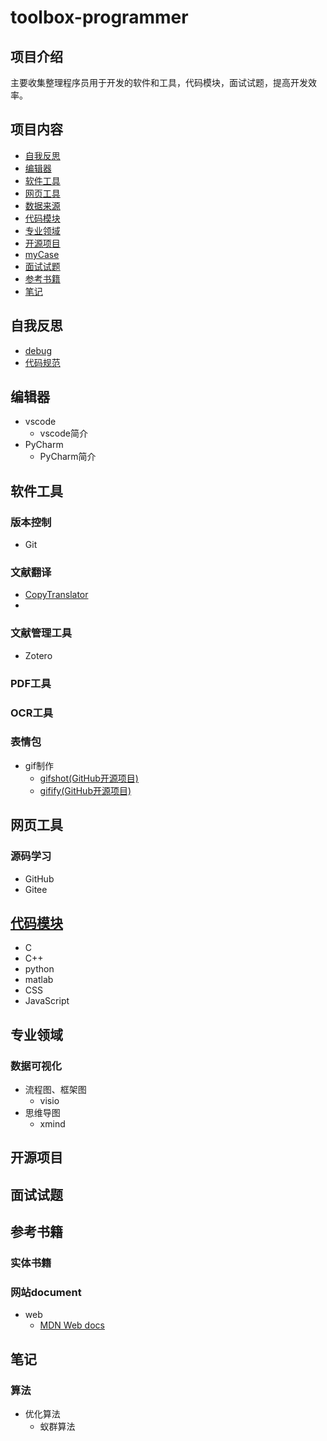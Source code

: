 # toolbox-programmer

## 项目介绍

主要收集整理程序员用于开发的软件和工具，代码模块，面试试题，提高开发效率。

## 项目内容

- [自我反思](#自我反思)
- [编辑器](#编辑器)
- [软件工具](#软件工具)
- [网页工具](#网页工具)
- [数据来源](#数据来源)
- [代码模块](#代码模块)
- [专业领域](#专业领域)
- [开源项目](#开源项目)
- [myCase](#myCase)
- [面试试题](#面试试题)
- [参考书籍](#参考书籍)
- [笔记](#笔记)

## 自我反思

- [debug](./自我反思/debug.md)
- [代码规范](./自我反思/codeRegular.md)

## 编辑器

- vscode
  - vscode简介
- PyCharm
  - PyCharm简介
  
## 软件工具

### 版本控制

- Git

### 文献翻译

- [CopyTranslator](https://copytranslator.github.io/)
- 

### 文献管理工具

- Zotero

### PDF工具

### OCR工具

### 表情包

- gif制作
  - [gifshot(GitHub开源项目)](https://github.com/yahoo/gifshot)
  - [gifify(GitHub开源项目)](https://github.com/vvo/gifify)

## 网页工具


### 源码学习
- GitHub
- Gitee

## [代码模块](./代码模块/readme.md)

- C
- C++
- python
- matlab
- CSS
- JavaScript

## 专业领域

### 数据可视化

- 流程图、框架图
  - visio
- 思维导图
  - xmind

## 开源项目

## 面试试题

## 参考书籍

### 实体书籍

### 网站document

- web
  - [MDN Web docs](https://developer.mozilla.org/zh-CN/)

## 笔记

### 算法

  - 优化算法
    - 蚁群算法

